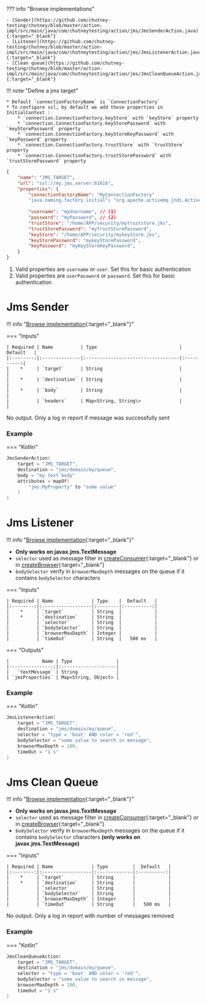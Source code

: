 ??? info "Browse implementations"

    - [Sender](https://github.com/chutney-testing/chutney/blob/master/action-impl/src/main/java/com/chutneytesting/action/jms/JmsSenderAction.java){:target="_blank"}
    - [Listener](https://github.com/chutney-testing/chutney/blob/master/action-impl/src/main/java/com/chutneytesting/action/jms/JmsListenerAction.java){:target="_blank"}
    - [Clean queue](https://github.com/chutney-testing/chutney/blob/master/action-impl/src/main/java/com/chutneytesting/action/jms/JmsCleanQueueAction.java){:target="_blank"}

!!! note "Define a jms target"

    * Default `connectionFactoryName` is `ConnectionFactory`
    * To configure ssl, by default we add these properties in InitialContext : 
        * `connection.ConnectionFactory.keyStore` with `keyStore` property
        * `connection.ConnectionFactory.keyStorePassword` with `keyStorePassword` property
        * `connection.ConnectionFactory.keyStoreKeyPassword` with `keyPassword` property
        * `connection.ConnectionFactory.trustStore` with `trustStore` property
        * `connection.ConnectionFactory.trustStorePassword` with `trustStorePassword` property

```json title="Jms target example"
{
    "name": "JMS_TARGET",
    "url": "ssl://my.jms.server:61616",
    "properties": {
        "connectionFactoryName": "MyConnectionFactory"
        "java.naming.factory.initial": "org.apache.activemq.jndi.ActiveMQInitialContextFactory",
        
        "username": "myUsername", // (1)
        "password": "myPassword", // (2)
        "trustStore": "/home/APP/security/mytruststore.jks",
        "trustStorePassword": "myTrustStorePassword",
        "keyStore": "/home/APP/security/mykeyStore.jks",
        "keyStorePassword": "mykeyStorePassword",
        "keyPassword": "myKeyStoreKeyPassword",
    }
}
```

1. Valid properties are `username` or `user`. Set this for basic authentication
2. Valid properties are `userPassword` or `password`. Set this for basic authentication

# Jms Sender
!!! info "[Browse implementation](https://github.com/chutney-testing/chutney/blob/master/action-impl/src/main/java/com/chutneytesting/action/jms/JmsSenderAction.java){:target="_blank"}"

=== "Inputs"

    | Required | Name          | Type                              |  Default   |
    |:--------:|:--------------|:----------------------------------|:----------:|
    |    *     | `target`      | String                            |            |
    |    *     | `destination` | String                            |            |
    |    *     | `body`        | String                            |            |
    |          | `headers`     | Map<String, String\>              |            |

No output. Only a log in report if message was successfully sent


### Example

=== "Kotlin"
``` kotlin
JmsSenderAction(
    target = "JMS_TARGET",
    destination = "jms/domain/my/queue",
    body = "my text body"
    attributes = mapOf(
        "jms.MyProperty" to "some value"
    )
)
```

# Jms Listener
!!! info "[Browse implementation](https://github.com/chutney-testing/chutney/blob/master/action-impl/src/main/java/com/chutneytesting/action/jms/JmsListenerAction.java){:target="_blank"}"

*  **Only works on javax.jms.TextMessage**
* `selector` used as message filter in [createConsumer](https://docs.oracle.com/javaee/7/api/javax/jms/Session.html#createConsumer-javax.jms.Destination-java.lang.String-){:target="_blank"} or in [createBrowser](https://docs.oracle.com/javaee/7/api/javax/jms/Session.html#createBrowser-javax.jms.Queue-java.lang.String-){:target="_blank"}
* `bodySelector` verify in `browserMaxDepth` messages on the queue if it contains `bodySelector` characters

=== "Inputs"

    | Required | Name              | Type    |  Default   |
    |:--------:|:------------------|:--------|:----------:|
    |    *     | `target`          | String  |            |
    |    *     | `destination`     | String  |            |
    |          | `selector`        | String  |            |
    |          | `bodySelector`    | String  |            |
    |          | `browserMaxDepth` | Integer |            |
    |          | `timeOut`         | String  |   500 ms   |

=== "Outputs"

    |            Name | Type                |
    |----------------:|:--------------------|
    |   `textMessage` | String              |
    | `jmsProperties` | Map<String, Object> |

### Example

=== "Kotlin"
``` kotlin
JmsListenerAction(
    target = "JMS_TARGET",
    destination = "jms/domain/my/queue",
    selector = "type = 'boat' AND color = 'red'",
    bodySelector = "some value to search in message",
    browserMaxDepth = 100,
    timeOut = "1 s"
)
```

# Jms Clean Queue
!!! info "[Browse implementation](https://github.com/chutney-testing/chutney/blob/master/action-impl/src/main/java/com/chutneytesting/action/jms/JmsCleanQueueAction.java){:target="_blank"}"

*  **Only works on javax.jms.TextMessage**
* `selector` used as message filter in [createConsumer](https://docs.oracle.com/javaee/7/api/javax/jms/Session.html#createConsumer-javax.jms.Destination-java.lang.String-){:target="_blank"} or in [createBrowser](https://docs.oracle.com/javaee/7/api/javax/jms/Session.html#createBrowser-javax.jms.Queue-java.lang.String-){:target="_blank"}
* `bodySelector` verify in `browserMaxDepth` messages on the queue if it contains `bodySelector` characters **(only works on javax.jms.TextMessage)**

=== "Inputs"

    | Required | Name              | Type         |  Default   |
    |:--------:|:------------------|:-------------|:----------:|
    |    *     | `target`          | String       |            |
    |    *     | `destination`     | String       |            |
    |          | `selector`        | String       |            |
    |          | `bodySelector`    | String       |            |
    |          | `browserMaxDepth` | Integer      |            |
    |          | `timeOut`         | String       |   500 ms   |

No output. Only a log in report with number of messages removed

### Example

=== "Kotlin"
``` kotlin
JmsCleanQueueAction(
    target = "JMS_TARGET",
    destination = "jms/domain/my/queue",
    selector = "type = 'boat' AND color = 'red'",
    bodySelector = "some value to search in message",
    browserMaxDepth = 100,
    timeOut = "1 s"
)
```
